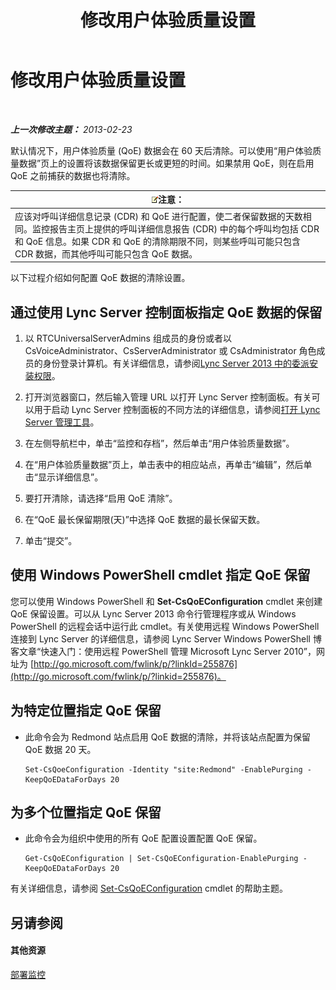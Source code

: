 ﻿---
title: 修改用户体验质量设置
TOCTitle: 修改用户体验质量设置
ms:assetid: a6b41de2-1466-4240-8a70-14ce6f0f3ddc
ms:mtpsurl: https://technet.microsoft.com/zh-cn/library/Gg182563(v=OCS.15)
ms:contentKeyID: 49313837
ms.date: 05/19/2016
mtps_version: v=OCS.15
ms.translationtype: HT
---

# 修改用户体验质量设置

 

_**上一次修改主题：** 2013-02-23_

默认情况下，用户体验质量 (QoE) 数据会在 60 天后清除。可以使用“用户体验质量数据”页上的设置将该数据保留更长或更短的时间。如果禁用 QoE，则在启用 QoE 之前捕获的数据也将清除。

<table>
<thead>
<tr class="header">
<th><img src="images/Dn783119.note(OCS.15).gif" title="note" alt="note" />注意：</th>
</tr>
</thead>
<tbody>
<tr class="odd">
<td>应该对呼叫详细信息记录 (CDR) 和 QoE 进行配置，使二者保留数据的天数相同。监控报告主页上提供的呼叫详细信息报告 (CDR) 中的每个呼叫均包括 CDR 和 QoE 信息。如果 CDR 和 QoE 的清除期限不同，则某些呼叫可能只包含 CDR 数据，而其他呼叫可能只包含 QoE 数据。</td>
</tr>
</tbody>
</table>


以下过程介绍如何配置 QoE 数据的清除设置。

## 通过使用 Lync Server 控制面板指定 QoE 数据的保留

1.  以 RTCUniversalServerAdmins 组成员的身份或者以 CsVoiceAdministrator、CsServerAdministrator 或 CsAdministrator 角色成员的身份登录计算机。有关详细信息，请参阅[Lync Server 2013 中的委派安装权限](lync-server-2013-delegate-setup-permissions.md)。

2.  打开浏览器窗口，然后输入管理 URL 以打开 Lync Server 控制面板。有关可以用于启动 Lync Server 控制面板的不同方法的详细信息，请参阅[打开 Lync Server 管理工具](lync-server-2013-open-lync-server-administrative-tools.md)。

3.  在左侧导航栏中，单击“监控和存档”，然后单击“用户体验质量数据”。

4.  在“用户体验质量数据”页上，单击表中的相应站点，再单击“编辑”，然后单击“显示详细信息”。

5.  要打开清除，请选择“启用 QoE 清除”。

6.  在“QoE 最长保留期限(天)”中选择 QoE 数据的最长保留天数。

7.  单击“提交”。

## 使用 Windows PowerShell cmdlet 指定 QoE 保留

您可以使用 Windows PowerShell 和 **Set-CsQoEConfiguration** cmdlet 来创建 QoE 保留设置。可以从 Lync Server 2013 命令行管理程序或从 Windows PowerShell 的远程会话中运行此 cmdlet。有关使用远程 Windows PowerShell 连接到 Lync Server 的详细信息，请参阅 Lync Server Windows PowerShell 博客文章“快速入门：使用远程 PowerShell 管理 Microsoft Lync Server 2010”，网址为 [http://go.microsoft.com/fwlink/p/?linkId=255876](http://go.microsoft.com/fwlink/p/?linkid=255876)。

## 为特定位置指定 QoE 保留

  - 此命令会为 Redmond 站点启用 QoE 数据的清除，并将该站点配置为保留 QoE 数据 20 天。
    
        Set-CsQoeConfiguration -Identity "site:Redmond" -EnablePurging -KeepQoEDataForDays 20

## 为多个位置指定 QoE 保留

  - 此命令会为组织中使用的所有 QoE 配置设置配置 QoE 保留。
    
        Get-CsQoEConfiguration | Set-CsQoEConfiguration-EnablePurging -KeepQoEDataForDays 20 

有关详细信息，请参阅 [Set-CsQoEConfiguration](set-csqoeconfiguration.md) cmdlet 的帮助主题。

## 另请参阅

#### 其他资源

[部署监控](lync-server-2013-deploying-monitoring.md)

